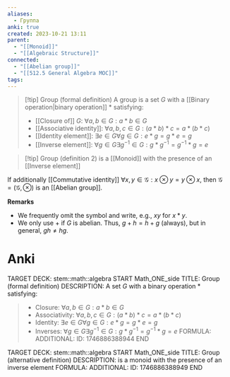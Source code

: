 ```yaml
---
aliases:
  - Группа
anki: true
created: 2023-10-21 13:11
parent:
  - "[[Monoid]]"
  - "[[Algebraic Structure]]"
connected:
  - "[[Abelian group]]"
  - "[[512.5 General Algebra MOC]]"
tags:
---
```


> [!tip] Group (formal definition)
> A group is a set $G$ with a [[Binary operation|binary operation]] $*$ satisfying:
> - [[Closure of]] $G$: $\forall a,b \in G: a * b \in G$
> - [[Associative identity]]: $\forall a,b,c \in G: (a * b) * c = a * (b * c)$
> - [[Identity element]]: $\exists e \in G \forall g \in G: e * g = g * e = g$
> - [[Inverse element]]: $\forall g \in G \exists g^{-1} \in G: g * g^{-1} = g^{-1} * g = e$

> [!tip] Group (definition 2)
> is a [[Monoid]] with the presence of an [[Inverse element]]

If additionally [[Commutative identity]] $\forall x, y \in \mathcal{G} : x \otimes y = y \otimes x$, then $\mathcal{G} = (\mathcal{G}, \otimes)$ is an [[Abelian group]].

**Remarks**  
- We frequently omit the symbol and write, e.g., $xy$ for $x * y$.
- We only use $+$ if $G$ is abelian. Thus, $g + h = h + g$ (always), but in general, $gh \neq hg$.

# Anki
TARGET DECK: stem::math::algebra
START
Math_ONE_side
TITLE: Group (formal definition)
DESCRIPTION: A set $G$ with a binary operation $*$ satisfying:
> - Closure: $\forall a,b \in G: a * b \in G$
> - Associativity: $\forall a,b,c \in G: (a * b) * c = a * (b * c)$
> - Identity: $\exists e \in G \forall g \in G: e * g = g * e = g$
> - Inverses: $\forall g \in G \exists g^{-1} \in G: g * g^{-1} = g^{-1} * g = e$
FORMULA: 
ADDITIONAL:
ID: 1746886388944
END

TARGET DECK: stem::math::algebra
START
Math_ONE_side
TITLE: Group (alternative definition)
DESCRIPTION: is a monoid with the presence of an inverse element
FORMULA: 
ADDITIONAL:
ID: 1746886388949
END





